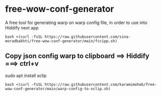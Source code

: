 # free-wow-conf-generator
A free tool for generating warp on warp config file, in order to use into Hiddify next app
```
bash <(curl -fsSL https://raw.githubusercontent.com/sina-moradbakhti/free-wow-conf-generator/main/fccipp.sh)
```
## Copy json config warp to clipboard ==> Hiddify ===> ctrl+v
sudo apt install xclip
```
bash <(curl -fsSL https://raw.githubusercontent.com/karamimoheb/free-wow-conf-generator/main/warp-config-to-xclip.sh)
```
